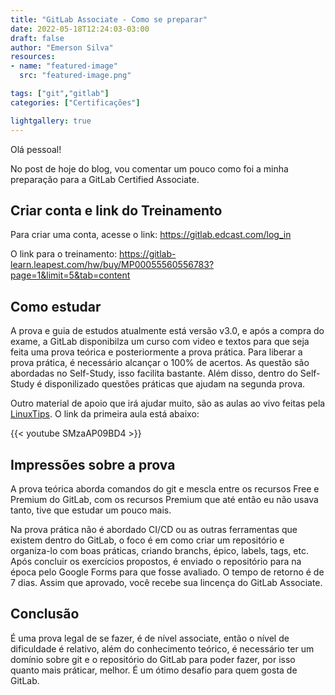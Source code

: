 ```yaml
---
title: "GitLab Associate - Como se preparar"
date: 2022-05-18T12:24:03-03:00
draft: false
author: "Emerson Silva"
resources:
- name: "featured-image"
  src: "featured-image.png"

tags: ["git","gitlab"]
categories: ["Certificações"]

lightgallery: true
---
```


Olá pessoal! 

No post de hoje do blog, vou comentar um pouco como foi a minha preparação para a GitLab Certified Associate. 

## Criar conta e link do Treinamento

Para criar uma conta, acesse o link: https://gitlab.edcast.com/log_in

O link para o treinamento: https://gitlab-learn.leapest.com/hw/buy/MP00055560556783?page=1&limit=5&tab=content



## Como estudar

A prova e guia de estudos atualmente está versão v3.0, e após a compra do exame, a GitLab disponibilza um curso com video e textos para que seja feita uma prova teórica e posteriormente a prova prática. 
Para liberar a prova prática, é necessário alcançar o 100% de acertos. As questão são abordadas no Self-Study, isso facilita bastante. 
Além disso, dentro do Self-Study é disponilizado questões práticas que ajudam na segunda prova. 



Outro material de apoio que irá ajudar muito, são as aulas ao vivo feitas pela [LinuxTips](https://www.linuxtips.io/).  O link da primeira aula está abaixo: 

{{< youtube SMzaAP09BD4 >}}


## Impressões sobre a prova

A prova teórica aborda comandos do git e mescla entre os recursos Free e Premium do GitLab, com os recursos Premium que até então eu não usava tanto, tive que estudar um pouco mais. 

Na prova prática não é abordado CI/CD ou as outras ferramentas que existem dentro do GitLab, o foco é em como criar um repositório e organiza-lo com boas práticas, criando branchs, épico, labels, tags, etc. Após concluir os exercícios propostos, é enviado o repositório para na época pelo Google Forms para que fosse avaliado. O tempo de retorno é de 7 dias. Assim que aprovado, você recebe sua lincença do GitLab Associate. 


## Conclusão

É uma prova legal de se fazer, é de nível associate, então o nível de dificuldade é relativo, além do conhecimento teórico, é necessário ter um domínio sobre git e o repositório do GitLab para poder fazer, por isso quanto mais práticar, melhor. É um ótimo desafio para quem gosta de GitLab.